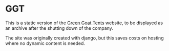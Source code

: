 # GGT

This is a static version of the [Green Goat Tents](https://greengoattents.co.uk/) website, to be displayed as an archive after the shutting down of the company.

The site was originally created with django, but this saves costs on hosting where no dynamic content is needed.
